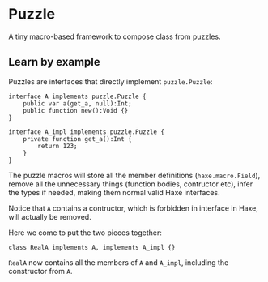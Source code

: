 # Puzzle

A tiny macro-based framework to compose class from puzzles.

## Learn by example

Puzzles are interfaces that directly implement `puzzle.Puzzle`:

```
interface A implements puzzle.Puzzle {
	public var a(get_a, null):Int;
	public function new():Void {}
}

interface A_impl implements puzzle.Puzzle {
	private function get_a():Int {
		return 123;
	}
}
```

The puzzle macros will store all the member definitions (`haxe.macro.Field`), remove all the unnecessary things (function bodies, contructor etc), infer the types if needed, making them normal valid Haxe interfaces.

Notice that `A` contains a contructor, which is forbidden in interface in Haxe, will actually be removed.

Here we come to put the two pieces together:

```
class RealA implements A, implements A_impl {}
```

`RealA` now contains all the members of `A` and `A_impl`, including the constructor from `A`.
